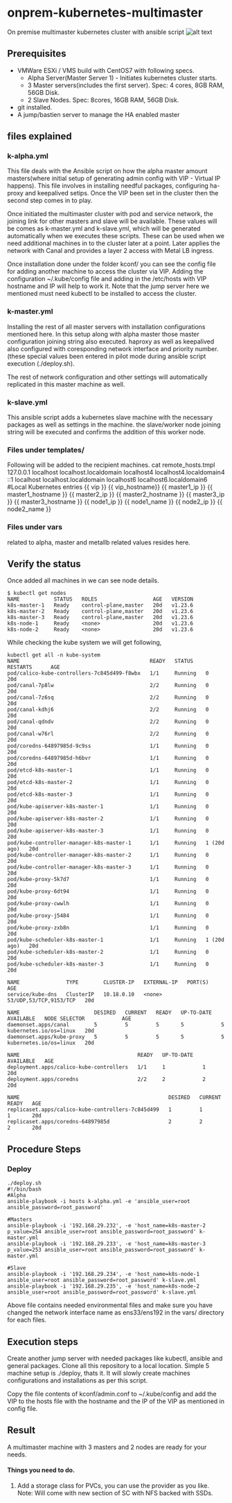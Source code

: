 # onprem-kubernetes-multimaster
On premise multimaster kubernetes cluster with ansible script
![alt text](onPremKube.png)
## Prerequisites 
- VMWare ESXi / VMS build with CentOS7 with following specs.
  - Alpha Server(Master Server 1) - Initiates kubernetes cluster starts. 
  - 3 Master servers(includes the first server). Spec: 4 cores, 8GB RAM, 56GB Disk.
  - 2 Slave Nodes. Spec: 8cores, 16GB RAM, 56GB Disk.
- git installed.
- A jump/bastien server to manage the HA enabled master 
## files explained
### k-alpha.yml
This file deals with the Ansible script on how the alpha master amount masters(where initial setup of generating admin config with VIP - Virtual IP happens). This file involves in installing needful packages, configuring ha-proxy and keepalived setips. Once the VIP been set in the cluster then the second step comes in to play.

Once initiated the multimaster cluster with pod and service network, the joining link for other masters and slave will be available. These values will be comes as k-master.yml and k-slave.yml, which will be generated automatically when we executes these scripts. These can be used when we need additional machines in to the cluster later at a point. Later applies the network with Canal and provides a layer 2 access with Metal LB ingress.

Once installation done under the folder kconf/ you can see the config file for adding another machine to access the cluster via VIP. Adding the configuration ~/.kube/config file and adding in the /etc/hosts with VIP hostname and IP will help to work it. Note that the jump server here we mentioned must need kubectl to be installed to access the cluster.

### k-master.yml
Installing the rest of all master servers with installation configurations mentioned here. In this setup along with alpha master those master configuration joining string also executed. haproxy as well as keepalived also configured with coresponding network interface and priority number.(these special values been entered in pilot mode during ansible script execution (./deploy.sh).

The rest of network configuration and other settings will automatically replicated in this master machine as well.

### k-slave.yml
This ansible script adds a kubernetes slave machine with the necessary packages as well as settings in the machine. the slave/worker node joining string will be executed and confirms the addition of this worker node. 

### Files under templates/
Following will be added to the recipient machines.
cat remote_hosts.tmpl
127.0.0.1   localhost localhost.localdomain localhost4 localhost4.localdomain4
::1         localhost localhost.localdomain localhost6 localhost6.localdomain6
#Local Kubernetes entries
{{ vip }}  {{ vip_hostname}}
{{ master1_ip }}   {{ master1_hostname }}
{{ master2_ip }}   {{ master2_hostname }}
{{ master3_ip }}   {{ master3_hostname }}
{{ node1_ip }}   {{ node1_name }}
{{ node2_ip }}   {{ node2_name }}

### Files under vars
related to alpha, master and metallb related values resides here.

## Verify the status
Once added all machines in we can see node details.
```
$ kubectl get nodes
NAME           STATUS   ROLES                  AGE   VERSION
k8s-master-1   Ready    control-plane,master   20d   v1.23.6
k8s-master-2   Ready    control-plane,master   20d   v1.23.6
k8s-master-3   Ready    control-plane,master   20d   v1.23.6
k8s-node-1     Ready    <none>                 20d   v1.23.6
k8s-node-2     Ready    <none>                 20d   v1.23.6
```

While checking the kube system we will get following, 
```
kubectl get all -n kube-system
NAME                                          READY   STATUS    RESTARTS      AGE
pod/calico-kube-controllers-7c845d499-f8wbx   1/1     Running   0             20d
pod/canal-7p8lw                               2/2     Running   0             20d
pod/canal-7z6sq                               2/2     Running   0             20d
pod/canal-kdhj6                               2/2     Running   0             20d
pod/canal-qdndv                               2/2     Running   0             20d
pod/canal-w76rl                               2/2     Running   0             20d
pod/coredns-64897985d-9c9ss                   1/1     Running   0             20d
pod/coredns-64897985d-h6bvr                   1/1     Running   0             20d
pod/etcd-k8s-master-1                         1/1     Running   0             20d
pod/etcd-k8s-master-2                         1/1     Running   0             20d
pod/etcd-k8s-master-3                         1/1     Running   0             20d
pod/kube-apiserver-k8s-master-1               1/1     Running   0             20d
pod/kube-apiserver-k8s-master-2               1/1     Running   0             20d
pod/kube-apiserver-k8s-master-3               1/1     Running   0             20d
pod/kube-controller-manager-k8s-master-1      1/1     Running   1 (20d ago)   20d
pod/kube-controller-manager-k8s-master-2      1/1     Running   0             20d
pod/kube-controller-manager-k8s-master-3      1/1     Running   0             20d
pod/kube-proxy-5k7d7                          1/1     Running   0             20d
pod/kube-proxy-6dt94                          1/1     Running   0             20d
pod/kube-proxy-cwwlh                          1/1     Running   0             20d
pod/kube-proxy-j5484                          1/1     Running   0             20d
pod/kube-proxy-zxb8n                          1/1     Running   0             20d
pod/kube-scheduler-k8s-master-1               1/1     Running   1 (20d ago)   20d
pod/kube-scheduler-k8s-master-2               1/1     Running   0             20d
pod/kube-scheduler-k8s-master-3               1/1     Running   0             20d

NAME               TYPE        CLUSTER-IP   EXTERNAL-IP   PORT(S)                  AGE
service/kube-dns   ClusterIP   10.18.0.10   <none>        53/UDP,53/TCP,9153/TCP   20d

NAME                        DESIRED   CURRENT   READY   UP-TO-DATE   AVAILABLE   NODE SELECTOR            AGE
daemonset.apps/canal        5         5         5       5            5           kubernetes.io/os=linux   20d
daemonset.apps/kube-proxy   5         5         5       5            5           kubernetes.io/os=linux   20d

NAME                                      READY   UP-TO-DATE   AVAILABLE   AGE
deployment.apps/calico-kube-controllers   1/1     1            1           20d
deployment.apps/coredns                   2/2     2            2           20d

NAME                                                DESIRED   CURRENT   READY   AGE
replicaset.apps/calico-kube-controllers-7c845d499   1         1         1       20d
replicaset.apps/coredns-64897985d                   2         2         2       20d

```
## Procedure Steps
### Deploy
```
./deploy.sh
#!/bin/bash
#Alpha
ansible-playbook -i hosts k-alpha.yml -e 'ansible_user=root ansible_password=root_password'

#Masters
ansible-playbook -i '192.168.29.232', -e 'host_name=k8s-master-2 p_value=254 ansible_user=root ansible_password=root_password' k-master.yml
ansible-playbook -i '192.168.29.233', -e 'host_name=k8s-master-3 p_value=253 ansible_user=root ansible_password=root_password' k-master.yml

#Slave
ansible-playbook -i '192.168.29.234', -e 'host_name=k8s-node-1 ansible_user=root ansible_password=root_password' k-slave.yml
ansible-playbook -i '192.168.29.235', -e 'host_name=k8s-node-2 ansible_user=root ansible_password=root_password' k-slave.yml
```

Above file contains needed environmental files and make sure you have changed the network interface name as ens33/ens192 in the vars/ directory for each files.
## Execution steps
Create another jump server with needed packages like kubectl, ansible and general packages. Clone all this repository to a local location.
Simple 5 machine setup is ./deploy, thats it. It will slowly create machines configurations and installations as per this script.

Copy the file contents of kconf/admin.conf to ~/.kube/config and add the VIP to the hosts file with the hostname and the IP of the VIP as mentioned in config file.
## Result
A multimaster machine with 3 masters and 2 nodes are ready for your needs.

#### Things you need to do.
1. Add a storage class for PVCs, you can use the provider as you like.
Note: Will come with new section of SC with NFS backed with SSDs.
